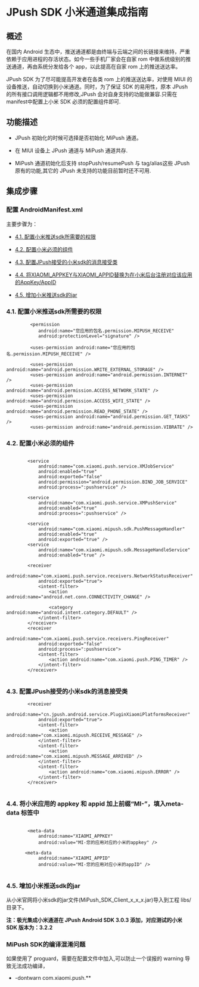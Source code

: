 # JPush SDK 小米通道集成指南


## 概述

在国内 Android 生态中，推送通道都是由终端与云端之间的长链接来维持，严重依赖于应用进程的存活状态。如今一些手机厂家会在自家 rom 中做系统级别的推送通道，再由系统分发给各个 app，以此提高在自家 rom 上的推送送达率。

JPush SDK 为了尽可能提高开发者在各类 rom 上的推送送达率，对使用 MIUI 的设备推送，自动切换到小米通道。同时，为了保证 SDK 的易用性，原本 JPush 的所有接口调用逻辑都不用修改,JPush 会对自身支持的功能做兼容.只需在manifest中配置上小米 SDK 必须的配置组件即可.

## 功能描述

+ JPush 初始化的时候可选择是否初始化 MiPush 通道。

+ 在 MIUI 设备上 JPush 通道与 MiPush 通道共存.

+ MiPush 通道初始化后支持 stopPush/resumePush 与 tag/alias这些 JPush 原有的功能,其它的 JPush 未支持的功能目前暂时还不可用.

## 集成步骤

### 配置 AndroidManifest.xml
主要步骤为：

* [4.1. 配置小米推送sdk所需要的权限](#4.1)

* [4.2. 配置小米必须的组件](#4.2)

* [4.3. 配置JPush接受的小米sdk的消息接受类](#4.3)

* [4.4. 将XIAOMI_APPKEY与XIAOMI_APPID替换为在小米后台注册对应该应用的AppKey/AppID](#4.4)

* [4.5. 增加小米推送sdk的jar](#4.5)



#### <h3 id="4.1">4.1. 配置小米推送sdk所需要的权限</h3>

```
         <permission
            android:name="您应用的包名.permission.MIPUSH_RECEIVE"
            android:protectionLevel="signature" />

         <uses-permission android:name="您应用的包名.permission.MIPUSH_RECEIVE" />

         <uses-permission android:name="android.permission.WRITE_EXTERNAL_STORAGE" />
         <uses-permission android:name="android.permission.INTERNET" />
         <uses-permission android:name="android.permission.ACCESS_NETWORK_STATE" />
         <uses-permission android:name="android.permission.ACCESS_WIFI_STATE" />
         <uses-permission android:name="android.permission.READ_PHONE_STATE" />
         <uses-permission android:name="android.permission.GET_TASKS" />
         <uses-permission android:name="android.permission.VIBRATE" />

```


#### <h3 id="4.2">4.2. 配置小米必须的组件</h3>

```

 		<service
            android:name="com.xiaomi.push.service.XMJobService"
            android:enabled="true"
            android:exported="false"
            android:permission="android.permission.BIND_JOB_SERVICE"
            android:process=":pushservice" />

        <service
            android:name="com.xiaomi.push.service.XMPushService"
            android:enabled="true"
            android:process=":pushservice" />

        <service
            android:name="com.xiaomi.mipush.sdk.PushMessageHandler"
            android:enabled="true"
            android:exported="true" />
        <service
            android:name="com.xiaomi.mipush.sdk.MessageHandleService"
            android:enabled="true" />

        <receiver
            android:name="com.xiaomi.push.service.receivers.NetworkStatusReceiver"
            android:exported="true">
            <intent-filter>
                <action android:name="android.net.conn.CONNECTIVITY_CHANGE" />

                <category android:name="android.intent.category.DEFAULT" />
            </intent-filter>
        </receiver>
        <receiver
            android:name="com.xiaomi.push.service.receivers.PingReceiver"
            android:exported="false"
            android:process=":pushservice">
            <intent-filter>
                <action android:name="com.xiaomi.push.PING_TIMER" />
            </intent-filter>
        </receiver>
        
```

#### <h3 id="4.3">4.3. 配置JPush接受的小米sdk的消息接受类</h3>


```
        <receiver
            android:name="cn.jpush.android.service.PluginXiaomiPlatformsReceiver"
            android:exported="true">
            <intent-filter>
                <action android:name="com.xiaomi.mipush.RECEIVE_MESSAGE" />
            </intent-filter>
            <intent-filter>
                <action android:name="com.xiaomi.mipush.MESSAGE_ARRIVED" />
            </intent-filter>
            <intent-filter>
                <action android:name="com.xiaomi.mipush.ERROR" />
            </intent-filter>
        </receiver>
        
```


#### <h3 id="4.4">4.4. 将小米应用的 appkey 和 appid 加上前缀“MI-”，填入meta-data 标签中</h3>


```

        <meta-data
            android:name="XIAOMI_APPKEY"
            android:value="MI-您的应用对应的小米的appkey" />
            
       <meta-data
            android:name="XIAOMI_APPID"
            android:value="MI-您的应用对应小米的appID" />


```

#### <h3 id="4.5">4.5. 增加小米推送sdk的jar</h3>

从小米官网将小米sdk的jar文件(MiPush_SDK_Client_x_x_x.jar)导入到工程 libs/ 目录下。


**注：极光集成小米通道在 JPush Android SDK 3.0.3 添加，对应测试的小米 SDK 版本为：3.2.2**

### MiPush SDK的编译混淆问题

如果使用了 proguard，需要在配置文件中加入,可以防止一个误报的 warning 导致无法成功编译，

+ -dontwarn com.xiaomi.push.**

